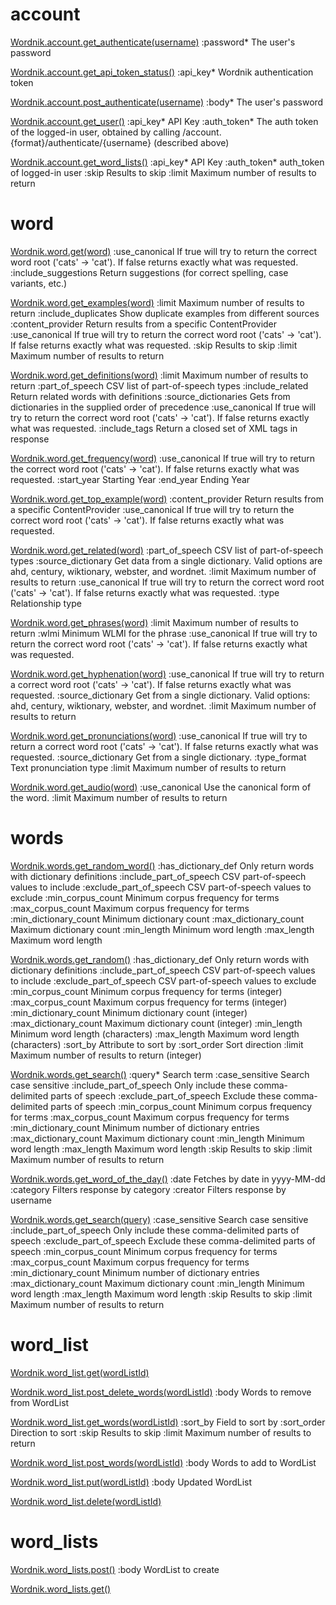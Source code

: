 
account
=======

[Wordnik.account.get_authenticate(username)](http://developer.wordnik.com/docs/#!/account/get_authenticate)
    :password*                       The user's password

[Wordnik.account.get_api_token_status()](http://developer.wordnik.com/docs/#!/account/get_api_token_status)
    :api_key*                        Wordnik authentication token

[Wordnik.account.post_authenticate(username)](http://developer.wordnik.com/docs/#!/account/post_authenticate)
    :body*                           The user's password

[Wordnik.account.get_user()](http://developer.wordnik.com/docs/#!/account/get_user)
    :api_key*                        API Key
    :auth_token*                     The auth token of the logged-in user, obtained by calling /account.{format}/authenticate/{username} (described above)

[Wordnik.account.get_word_lists()](http://developer.wordnik.com/docs/#!/account/get_word_lists)
    :api_key*                        API Key
    :auth_token*                     auth_token of logged-in user
    :skip                            Results to skip
    :limit                           Maximum number of results to return


word
====

[Wordnik.word.get(word)](http://developer.wordnik.com/docs/#!/word/get)
    :use_canonical                   If true will try to return the correct word root ('cats' -> 'cat'). If false returns exactly what was requested.
    :include_suggestions             Return suggestions (for correct spelling, case variants, etc.)

[Wordnik.word.get_examples(word)](http://developer.wordnik.com/docs/#!/word/get_examples)
    :limit                           Maximum number of results to return
    :include_duplicates              Show duplicate examples from different sources
    :content_provider                Return results from a specific ContentProvider
    :use_canonical                   If true will try to return the correct word root ('cats' -> 'cat'). If false returns exactly what was requested.
    :skip                            Results to skip
    :limit                           Maximum number of results to return

[Wordnik.word.get_definitions(word)](http://developer.wordnik.com/docs/#!/word/get_definitions)
    :limit                           Maximum number of results to return
    :part_of_speech                  CSV list of part-of-speech types
    :include_related                 Return related words with definitions
    :source_dictionaries             Gets from dictionaries in the supplied order of precedence
    :use_canonical                   If true will try to return the correct word root ('cats' -> 'cat'). If false returns exactly what was requested.
    :include_tags                    Return a closed set of XML tags in response

[Wordnik.word.get_frequency(word)](http://developer.wordnik.com/docs/#!/word/get_frequency)
    :use_canonical                   If true will try to return the correct word root ('cats' -> 'cat'). If false returns exactly what was requested.
    :start_year                      Starting Year
    :end_year                        Ending Year

[Wordnik.word.get_top_example(word)](http://developer.wordnik.com/docs/#!/word/get_top_example)
    :content_provider                Return results from a specific ContentProvider
    :use_canonical                   If true will try to return the correct word root ('cats' -> 'cat'). If false returns exactly what was requested.

[Wordnik.word.get_related(word)](http://developer.wordnik.com/docs/#!/word/get_related)
    :part_of_speech                  CSV list of part-of-speech types
    :source_dictionary               Get data from a single dictionary. Valid options are ahd, century, wiktionary, webster, and wordnet.
    :limit                           Maximum number of results to return
    :use_canonical                   If true will try to return the correct word root ('cats' -> 'cat'). If false returns exactly what was requested.
    :type                            Relationship type

[Wordnik.word.get_phrases(word)](http://developer.wordnik.com/docs/#!/word/get_phrases)
    :limit                           Maximum number of results to return
    :wlmi                            Minimum WLMI for the phrase
    :use_canonical                   If true will try to return the correct word root ('cats' -> 'cat'). If false returns exactly what was requested.

[Wordnik.word.get_hyphenation(word)](http://developer.wordnik.com/docs/#!/word/get_hyphenation)
    :use_canonical                   If true will try to return a correct word root ('cats' -> 'cat'). If false returns exactly what was requested.
    :source_dictionary               Get from a single dictionary. Valid options: ahd, century, wiktionary, webster, and wordnet.
    :limit                           Maximum number of results to return

[Wordnik.word.get_pronunciations(word)](http://developer.wordnik.com/docs/#!/word/get_pronunciations)
    :use_canonical                   If true will try to return a correct word root ('cats' -> 'cat'). If false returns exactly what was requested.
    :source_dictionary               Get from a single dictionary.
    :type_format                     Text pronunciation type
    :limit                           Maximum number of results to return

[Wordnik.word.get_audio(word)](http://developer.wordnik.com/docs/#!/word/get_audio)
    :use_canonical                   Use the canonical form of the word.
    :limit                           Maximum number of results to return


words
=====

[Wordnik.words.get_random_word()](http://developer.wordnik.com/docs/#!/words/get_random_word)
    :has_dictionary_def              Only return words with dictionary definitions
    :include_part_of_speech          CSV part-of-speech values to include
    :exclude_part_of_speech          CSV part-of-speech values to exclude
    :min_corpus_count                Minimum corpus frequency for terms
    :max_corpus_count                Maximum corpus frequency for terms
    :min_dictionary_count            Minimum dictionary count
    :max_dictionary_count            Maximum dictionary count
    :min_length                      Minimum word length
    :max_length                      Maximum word length

[Wordnik.words.get_random()](http://developer.wordnik.com/docs/#!/words/get_random)
    :has_dictionary_def              Only return words with dictionary definitions
    :include_part_of_speech          CSV part-of-speech values to include
    :exclude_part_of_speech          CSV part-of-speech values to exclude
    :min_corpus_count                Minimum corpus frequency for terms (integer)
    :max_corpus_count                Maximum corpus frequency for terms (integer)
    :min_dictionary_count            Minimum dictionary count (integer)
    :max_dictionary_count            Maximum dictionary count (integer)
    :min_length                      Minimum word length (characters)
    :max_length                      Maximum word length (characters)
    :sort_by                         Attribute to sort by
    :sort_order                      Sort direction
    :limit                           Maximum number of results to return (integer)

[Wordnik.words.get_search()](http://developer.wordnik.com/docs/#!/words/get_search)
    :query*                          Search term
    :case_sensitive                  Search case sensitive
    :include_part_of_speech          Only include these comma-delimited parts of speech
    :exclude_part_of_speech          Exclude these comma-delimited parts of speech
    :min_corpus_count                Minimum corpus frequency for terms
    :max_corpus_count                Maximum corpus frequency for terms
    :min_dictionary_count            Minimum number of dictionary entries
    :max_dictionary_count            Maximum dictionary count
    :min_length                      Minimum word length
    :max_length                      Maximum word length
    :skip                            Results to skip
    :limit                           Maximum number of results to return

[Wordnik.words.get_word_of_the_day()](http://developer.wordnik.com/docs/#!/words/get_word_of_the_day)
    :date                            Fetches by date in yyyy-MM-dd
    :category                        Filters response by category
    :creator                         Filters response by username

[Wordnik.words.get_search(query)](http://developer.wordnik.com/docs/#!/words/get_search)
    :case_sensitive                  Search case sensitive
    :include_part_of_speech          Only include these comma-delimited parts of speech
    :exclude_part_of_speech          Exclude these comma-delimited parts of speech
    :min_corpus_count                Minimum corpus frequency for terms
    :max_corpus_count                Maximum corpus frequency for terms
    :min_dictionary_count            Minimum number of dictionary entries
    :max_dictionary_count            Maximum dictionary count
    :min_length                      Minimum word length
    :max_length                      Maximum word length
    :skip                            Results to skip
    :limit                           Maximum number of results to return


word_list
=========

[Wordnik.word_list.get(wordListId)](http://developer.wordnik.com/docs/#!/word_list/get)

[Wordnik.word_list.post_delete_words(wordListId)](http://developer.wordnik.com/docs/#!/word_list/post_delete_words)
    :body                            Words to remove from WordList

[Wordnik.word_list.get_words(wordListId)](http://developer.wordnik.com/docs/#!/word_list/get_words)
    :sort_by                         Field to sort by
    :sort_order                      Direction to sort
    :skip                            Results to skip
    :limit                           Maximum number of results to return

[Wordnik.word_list.post_words(wordListId)](http://developer.wordnik.com/docs/#!/word_list/post_words)
    :body                            Words to add to WordList

[Wordnik.word_list.put(wordListId)](http://developer.wordnik.com/docs/#!/word_list/put)
    :body                            Updated WordList

[Wordnik.word_list.delete(wordListId)](http://developer.wordnik.com/docs/#!/word_list/delete)


word_lists
==========

[Wordnik.word_lists.post()](http://developer.wordnik.com/docs/#!/word_lists/post)
    :body                            WordList to create

[Wordnik.word_lists.get()](http://developer.wordnik.com/docs/#!/word_lists/get)

